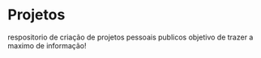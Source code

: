 # Projetos

 respositorio de criação de projetos pessoais publicos 
 objetivo de trazer a maximo de informação!
